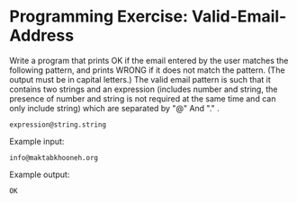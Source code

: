 # Programming Exercise: Valid-Email-Address

Write a program that prints OK if the email entered by the user matches the following pattern, and prints WRONG if it does not match the pattern. (The output must be in capital letters.)
The valid email pattern is such that it contains two strings and an expression (includes number and string, the presence of number and string is not required at the same time and can only include string) which are separated by "@" And "." .
```
expression@string.string
```
Example input:
```
info@maktabkhooneh.org
```

Example output:
```
OK
```
